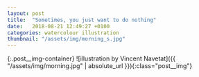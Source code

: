 ```yaml
---
layout: post
title:  "Sometimes, you just want to do nothing"
date:   2018-08-21 12:49:27 +0100
categories: watercolour illustration
thumbnail: "/assets/img/morning_s.jpg"
---
```

{:.post__img-container}
  ![illustration by Vincent Navetat]({{ "/assets/img/morning.jpg" | absolute_url }}){:class="post__img"}
